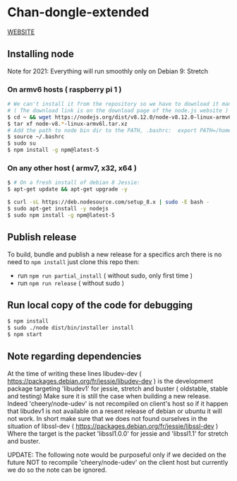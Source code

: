 # Chan-dongle-extended

[WEBSITE](https://garronej.github.io/chan-dongle-extended-pages/)

## Installing node 

Note for 2021: Everything will run smoothly only on Debian 9: Stretch

### On armv6 hosts ( raspberry pi 1 )
``` bash
# We can't install it from the repository so we have to download it manually:
# ( The download link is on the download page of the node.js website )
$ cd ~ && wget https://nodejs.org/dist/v8.12.0/node-v8.12.0-linux-armv6l.tar.xz
$ tar xf node-v8.*-linux-armv6l.tar.xz
# Add the path to node bin dir to the PATH, .bashrc:  export PATH=/home/pi/node-v8.12.0-linux-armv6l/bin:$PATH
$ source ~/.bashrc
$ sudo su
$ npm install -g npm@latest-5
```

### On any other host ( armv7, x32, x64 )
``` bash
$ # On a fresh install of debian 8 Jessie:
$ apt-get update && apt-get upgrade -y

$ curl -sL https://deb.nodesource.com/setup_8.x | sudo -E bash -
$ sudo apt-get install -y nodejs
$ sudo npm install -g npm@latest-5
```

## Publish release
To build, bundle and publish a new release for 
a specifics arch there is no need to ``npm install`` just clone
this repo then: 

* run ``npm run partial_install`` ( without sudo, only first time )
* run ``npm run release`` ( without sudo )

## Run local copy of the code for debugging
``` bash
$ npm install
$ sudo ./node dist/bin/installer install
$ npm start 
```

## Note regarding dependencies

At the time of writing these lines libudev-dev ( https://packages.debian.org/fr/jessie/libudev-dev )
is the development package targeting 'libudev1' for jessie, stretch and buster ( oldstable, stable and testing)
Make sure it is still the case when building a new release. 
Indeed 'cheery/node-udev' is not recompiled on client's host so if it happen that libudev1 is not available on a 
resent release of debian or ubuntu it will not work.
In short make sure that we does not found ourselves in the situation of libssl-dev ( https://packages.debian.org/fr/jessie/libssl-dev )
Where the target is the packet 'libssl1.0.0' for jessie and 'libssl1.1' for stretch and buster.

UPDATE: The following note would be purposeful 
only if we decided on the future NOT to recompile
'cheery/node-udev' on the client host but currently 
we do so the note can be ignored.
